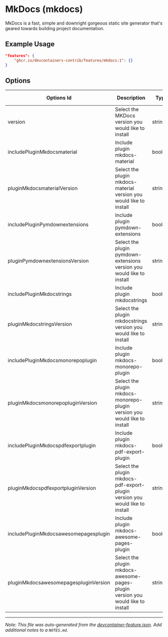 
# MkDocs (mkdocs)

MkDocs is a fast, simple and downright gorgeous static site generator that's geared towards building project documentation.

## Example Usage

```json
"features": {
    "ghcr.io/devcontainers-contrib/features/mkdocs:1": {}
}
```

## Options

| Options Id | Description | Type | Default Value |
|-----|-----|-----|-----|
| version | Select the MKDocs version you would like to install | string | latest |
| includePluginMkdocsmaterial | Include plugin mkdocs-material | boolean | true |
| pluginMkdocsmaterialVersion | Select the plugin mkdocs-material version you would like to install | string | latest |
| includePluginPymdownextensions | Include plugin pymdown-extensions | boolean | true |
| pluginPymdownextensionsVersion | Select the plugin pymdown-extensions version you would like to install | string | latest |
| includePluginMkdocstrings | Include plugin mkdocstrings | boolean | true |
| pluginMkdocstringsVersion | Select the plugin mkdocstrings version you would like to install | string | latest |
| includePluginMkdocsmonorepoplugin | Include plugin mkdocs-monorepo-plugin | boolean | true |
| pluginMkdocsmonorepopluginVersion | Select the plugin mkdocs-monorepo-plugin version you would like to install | string | latest |
| includePluginMkdocspdfexportplugin | Include plugin mkdocs-pdf-export-plugin | boolean | true |
| pluginMkdocspdfexportpluginVersion | Select the plugin mkdocs-pdf-export-plugin version you would like to install | string | latest |
| includePluginMkdocsawesomepagesplugin | Include plugin mkdocs-awesome-pages-plugin | boolean | true |
| pluginMkdocsawesomepagespluginVersion | Select the plugin mkdocs-awesome-pages-plugin version you would like to install | string | latest |



---

_Note: This file was auto-generated from the [devcontainer-feature.json](https://github.com/devcontainers-contrib/features/blob/main/src/mkdocs/devcontainer-feature.json).  Add additional notes to a `NOTES.md`._
